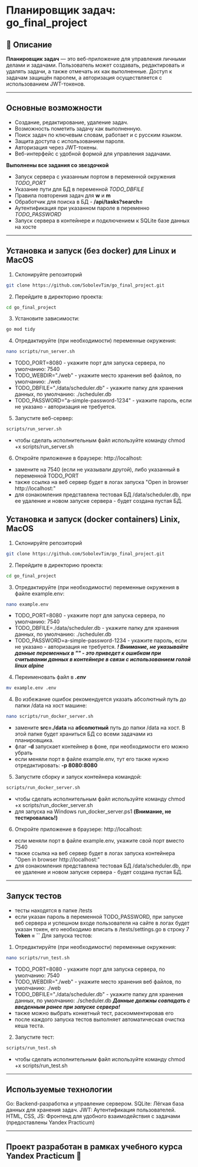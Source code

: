 # Планировщик задач: go_final_project

## 📖 Описание
**Планировщик задач** — это веб-приложение для управления личными делами и задачами. Пользователь может создавать, редактировать и удалять задачи, а также отмечать их как выполненные. Доступ к задачам защищён паролем, а авторизация осуществляется с использованием JWT-токенов.

---

## Основные возможности

- Создание, редактирование, удаление задач.
- Возможность пометить задачу как выполненную.
- Поиск задач по ключевым словам, работает и с русским языком.
- Защита доступа с использованием пароля.
- Авторизация через JWT-токены.
- Веб-интерфейс с удобной формой для управления задачами.

**Выполнены все задания со звездочкой**
- Запуск сервера с указанным портом в переменной окружения *TODO_PORT*
- Указание пути для БД в переменной *TODO_DBFILE*
- Правила повторения задач для **w** и **m**
- Обработчик для поиска в БД - **/api/tasks?search=**
- Аутентификация при указанном пароле в переменно *TODO_PASSWORD*
- Запуск сервера в контейнере и подключением к SQLite базе данных на хосте

---

## Установка и запуск (без docker) для Linux и MacOS

1. Склонируйте репозиторий
```bash
git clone https://github.com/SobolevTim/go_final_project.git
```
2. Перейдите в директорию проекта:
```bash
cd go_final_project 
```
3. Установите зависимости:
```bash
go mod tidy
```
4. Отредактируйте (при необходимости) переменные окружения:
```bash
nano scripts/run_server.sh
```
  - TODO_PORT=8080                          - укажите порт для запуска сервера, по умолчанию: 7540
  - TODO_WEBDIR="./web"                     - укажите место хранения веб файлов, по умолчанию: ./web
  - TODO_DBFILE="./data/scheduler.db"       - укажите папку для хранения данных, по умолчанию: ./scheduler.db
  - TODO_PASSWORD="a-simple-password-1234"  - укажите пароль, если не указано - авторизация не требуется.
5. Запустите веб-сервер:
```bash
scripts/run_server.sh
```
- чтобы сделать исполнительным файл используйте команду chmod +x scripts/run_server.sh
6. Откройте приложение в браузере:
http://localhost:<PORT>
- замените <PORT> на 7540 (если не указывали другой), либо указанный в переменной TODO_PORT
- также ссылка на веб сервер будет в логах запуска "Open in browser http://localhost:<PORT>"
- для ознакомления представлена тестовая БД /data/scheduler.db, при ее удаление и новом запуске сервера - будет создана пустая БД.

## Установка и запуск (docker containers) Linix, MacOS

1. Склонируйте репозиторий
```bash
git clone https://github.com/SobolevTim/go_final_project.git
```
2. Перейдите в директорию проекта:
```bash
cd go_final_project 
```
3. Отредактируйте (при необходимости) переменные окружения в файле example.env:
```bash
nano example.env
```
  - TODO_PORT=8080                          - укажите порт для запуска сервера, по умолчанию: 7540
  - TODO_DBFILE=./data/scheduler.db       - укажите папку для хранения данных, по умолчанию: ./scheduler.db
  - TODO_PASSWORD=a-simple-password-1234  - укажите пароль, если не указано - авторизация не требуется.
***! Внимание, не указывайте данные переменных в "" - это приведет к ошибкам при считывании данных в контейнере в связи с использованием голой linux alpine***
4. Переименовать файл в ***.env***
```bash
mv example.env .env
```
4. Во избежание ошибок рекомендуется указать абсолютный путь до папки /data на хост машине:
```bash
nano scripts/run_docker_server.sh
```
  - замените **src=./data** на **абсолютный** путь до папки /data на хост. В этой папке будет храниться БД со всеми задачами из планировщика.
  - флаг **-d** запускает контейнер в фоне, при необходимости его можно убрать
  - если меняли порт в файле example.env, тут его также нужно отредактировать: **-p 8080:8080**
5. Запустите сборку и запуск контейнера командой:
```bash
scripts/run_docker_server.sh
```
  - чтобы сделать исполнительным файл используйте команду chmod +x scripts/run_docker_server.sh
  - для запуска на Windows run_docker_server.ps1 **(Внимание, не тестировалась!)**
6. Откройте приложение в браузере:
http://localhost:<PORT>
- если меняли порт в файле example.env, укажите свой порт вместо 7540
- также ссылка на веб сервер будет в логах запуска контейнера "Open in browser http://localhost:<PORT>"
- для ознакомления представлена тестовая БД /data/scheduler.db, при ее удаление и новом запуске сервера - будет создана пустая БД.

---

## Запуск тестов
- тесты находятся в папке /tests
- если указан пароль в переменной TODO_PASSWORD, при запуске веб сервера и успешном входе пользователя на сайте в логах будет указан токен, его необходимо вписать в /tests/settings.go в строку 7 **Token = ``**
Для запуска тестов:
1. Отредактируйте (при необходимости) переменные окружения:
```bash
nano scripts/run_test.sh
```
  - TODO_PORT=8080                          - укажите порт для запуска сервера, по умолчанию: 7540
  - TODO_WEBDIR="./web"                     - укажите место хранения веб файлов, по умолчанию: ./web
  - TODO_DBFILE="./data/scheduler.db"       - укажите папку для хранения данных, по умолчанию: ./scheduler.db
            ***Данные должны совпадать с введенным ранее при запуске сервера!***
  - также можно выбрать конкетный тест, раскомментировав его
  - после каждого запуска тестов выполняет автоматическая очистка кеша теста.   
2. Запустите тест:
```bash
scripts/run_test.sh
```
- чтобы сделать исполнительным файл используйте команду chmod +x scripts/run_test.sh

---

## Используемые технологии
Go: Backend-разработка и управление сервером.
SQLite: Лёгкая база данных для хранения задач.
JWT: Аутентификация пользователей.
HTML, CSS, JS: Фронтенд для удобного взаимодействия с задачами (предоставлены Yandex Practicum)

---

## Проект разработан в рамках учебного курса Yandex Practicum 🎉